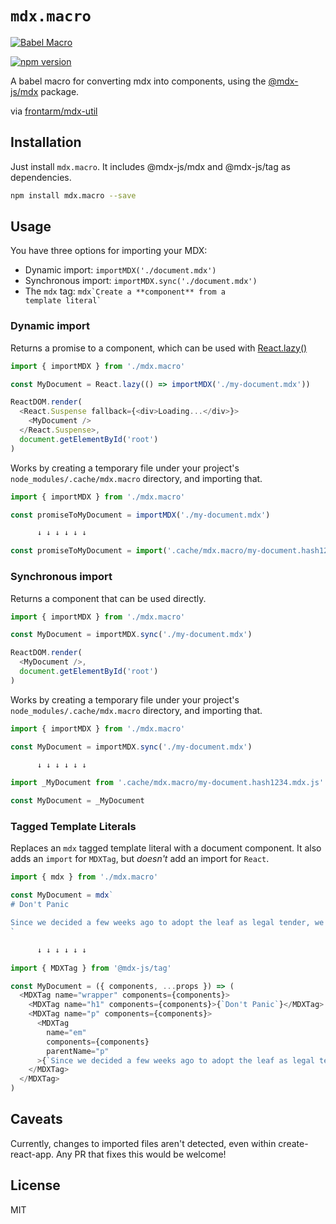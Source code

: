 # `mdx.macro`

[![Babel Macro](https://img.shields.io/badge/babel--macro-%F0%9F%8E%A3-f5da55.svg?style=flat-square)](https://github.com/kentcdodds/babel-plugin-macros)

[![npm version](https://img.shields.io/npm/v/mdx.macro.svg)](https://www.npmjs.com/package/mdx.macro)

A babel macro for converting mdx into components, using the [@mdx-js/mdx](https://github.com/mdx-js/mdx#readme) package.

via [frontarm/mdx-util](https://github.com/frontarm/mdx-util)

## Installation

Just install `mdx.macro`. It includes @mdx-js/mdx and @mdx-js/tag as dependencies.

```bash
npm install mdx.macro --save
```

## Usage

You have three options for importing your MDX:

- Dynamic import: `importMDX('./document.mdx')`
- Synchronous import: `importMDX.sync('./document.mdx')`
- The `mdx` tag: <code>mdx\`Create a \*\*component\*\* from a template literal\`</code>

### Dynamic import

Returns a promise to a component, which can be used with [React.lazy()](https://reactjs.org/docs/code-splitting.html#reactlazy)

```js
import { importMDX } from './mdx.macro'

const MyDocument = React.lazy(() => importMDX('./my-document.mdx'))

ReactDOM.render(
  <React.Suspense fallback={<div>Loading...</div>}>
    <MyDocument />
  </React.Suspense>,
  document.getElementById('root')
)
```

Works by creating a temporary file under your project's `node_modules/.cache/mdx.macro` directory, and importing that.

```js
import { importMDX } from './mdx.macro'

const promiseToMyDocument = importMDX('./my-document.mdx')

      ↓ ↓ ↓ ↓ ↓ ↓

const promiseToMyDocument = import('.cache/mdx.macro/my-document.hash1234.mdx.js')
```


### Synchronous import

Returns a component that can be used directly.

```js
import { importMDX } from './mdx.macro'

const MyDocument = importMDX.sync('./my-document.mdx')

ReactDOM.render(
  <MyDocument />,
  document.getElementById('root')
)
```

Works by creating a temporary file under your project's `node_modules/.cache/mdx.macro` directory, and importing that.

```js
import { importMDX } from './mdx.macro'

const MyDocument = importMDX.sync('./my-document.mdx')

      ↓ ↓ ↓ ↓ ↓ ↓

import _MyDocument from '.cache/mdx.macro/my-document.hash1234.mdx.js'

const MyDocument = _MyDocument
```


### Tagged Template Literals

Replaces an `mdx` tagged template literal with a document component. It also adds an `import` for `MDXTag`, but *doesn't* add an import for `React`.

```js
import { mdx } from './mdx.macro'

const MyDocument = mdx`
# Don't Panic

Since we decided a few weeks ago to adopt the leaf as legal tender, we have, of course, all become immensely rich.
`

      ↓ ↓ ↓ ↓ ↓ ↓

import { MDXTag } from '@mdx-js/tag'

const MyDocument = ({ components, ...props }) => (
  <MDXTag name="wrapper" components={components}>
    <MDXTag name="h1" components={components}>{`Don't Panic`}</MDXTag>
    <MDXTag name="p" components={components}>
      <MDXTag
        name="em"
        components={components}
        parentName="p"
      >{`Since we decided a few weeks ago to adopt the leaf as legal tender, we have, of course, all become immensely rich.`}</MDXTag>
    </MDXTag>
  </MDXTag>
)
```

## Caveats

Currently, changes to imported files aren't detected, even within create-react-app. Any PR that fixes this would be welcome!

## License

MIT
